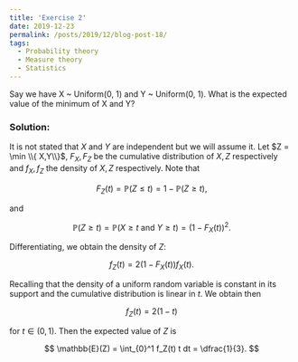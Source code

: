 ```yaml
---
title: 'Exercise 2'
date: 2019-12-23
permalink: /posts/2019/12/blog-post-18/
tags:
  - Probability theory
  - Measure theory
  - Statistics
---
```



Say we have X ~ Uniform(0, 1) and Y ~ Uniform(0, 1). What is the expected value of the minimum of X and Y?

### Solution:

It is not stated that $X$ and $Y$ are independent but we will assume it. Let $Z = \min \\{ X,Y\\}$, $F_X,F_Z$ be the cumulative distribution of $X,Z$ respectively and $f_X,f_Z$ the density of $X,Z$ respectively. Note that

$$
F_Z(t) = \mathbb{P}(Z \leq t) = 1 - \mathbb{P}(Z \geq t),
$$

and

$$
\mathbb{P}(Z \geq t) = \mathbb{P}(X \geq t \text{ and } Y \geq t) = (1 - F_X(t))^2.
$$

Differentiating, we obtain the density of $Z$:

$$
f_Z(t) = 2(1-F_X(t))f_X(t).
$$

Recalling that the density of a uniform random variable is constant in its support and the cumulative distribution is linear in $t$. We obtain then

$$
f_Z(t) = 2(1-t)
$$

for $t\in (0,1)$. Then the expected value of $Z$ is

$$
\mathbb{E}(Z) = \int_{0}^1 f_Z(t) t dt = \dfrac{1}{3}.
$$

